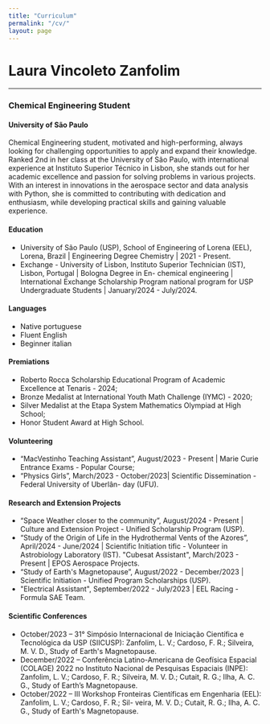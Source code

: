 ```yaml
---
title: "Curriculum"
permalink: "/cv/"
layout: page
---
```



# Laura Vincoleto Zanfolim
___
### Chemical Engineering Student
#### University of São Paulo 

Chemical Engineering student, motivated and high-performing, always looking for challenging opportunities to apply and expand their knowledge. Ranked 2nd in her class at the University of São Paulo, with international experience at Instituto Superior Técnico in Lisbon, she stands out for her academic excellence and passion for solving problems in various projects. With an interest in innovations in the aerospace sector and data analysis with Python, she is committed to contributing with dedication and enthusiasm, while developing practical skills and gaining valuable experience.

#### Education
* University of São Paulo (USP), School of Engineering
of Lorena (EEL), Lorena, Brazil | Engineering Degree
Chemistry | 2021 - Present.   
* Exchange - University of Lisbon, Instituto Superior
Technician (IST), Lisbon, Portugal | Bologna Degree in En-
chemical engineering | International Exchange Scholarship Program
national program for USP Undergraduate Students | January/2024 -
July/2024.

#### Languages
* Native portuguese 
* Fluent English
* Beginner italian

#### Premiations
* Roberto Rocca Scholarship Educational Program
of Academic Excellence at Tenaris - 2024;
* Bronze Medalist at International Youth Math
Challenge (IYMC) - 2020;
* Silver Medalist at the Etapa System Mathematics
Olympiad at High School;
* Honor Student Award at High School.

#### Volunteering
* “MacVestinho Teaching Assistant”, August/2023 -
Present | Marie Curie Entrance Exams - Popular Course;
* “Physics Girls”, March/2023 - October/2023|
Scientific Dissemination - Federal University of Uberlân-
day (UFU).

#### Research and Extension Projects
* “Space Weather closer to the community”,
August/2024 - Present | Culture and Extension Project -
Unified Scholarship Program (USP).
* “Study of the Origin of Life in the Hydrothermal Vents
of the Azores”, April/2024 - June/2024 | Scientific Initiation
tific - Volunteer in Astrobiology Laboratory (IST).
"Cubesat Assistant", March/2023 - Present | EPOS
Aerospace Projects.
* “Study of Earth's Magnetopause”, August/2022 -
December/2023 | Scientific Initiation - Unified Program
Scholarships (USP).
* "Electrical Assistant", September/2022 - July/2023
| EEL Racing - Formula SAE Team.

#### Scientific Conferences
* October/2023 – 31° Simpósio Internacional de Iniciação Científica e Tecnológica da USP (SIICUSP): Zanfolim,
L. V.; Cardoso, F. R.; Silveira, M. V. D., Study of Earth's Magnetopause.
* December/2022 – Conferência Latino-Americana de
Geofísica Espacial (COLAGE) 2022 no Instituto Nacional
de Pesquisas Espaciais (INPE): Zanfolim, L. V.; Cardoso, F.
R.; Silveira, M. V. D.; Cutait, R. G.; Ilha, A. C. G., Study of
Earth’s Magnetopause.
* October/2022 – III Workshop Fronteiras Científicas
em Engenharia (EEL): Zanfolim, L. V.; Cardoso, F. R.; Sil-
veira, M. V. D.; Cutait, R. G.; Ilha, A. C. G., Study of Earth's Magnetopause.

